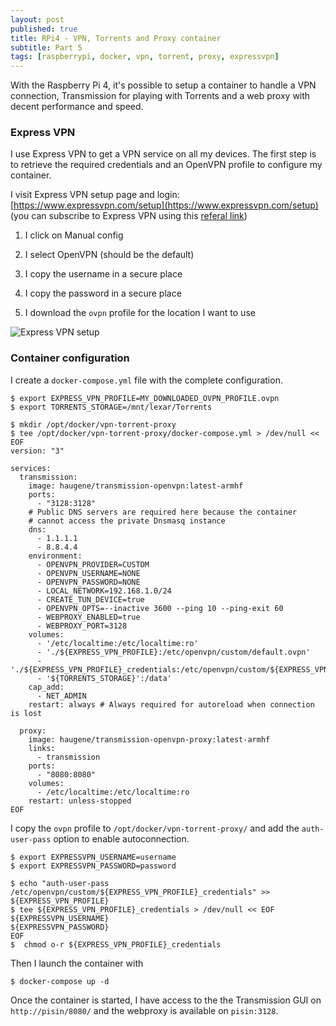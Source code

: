 ```yaml
---
layout: post
published: true
title: RPi4 - VPN, Torrents and Proxy container
subtitle: Part 5
tags: [raspberrypi, docker, vpn, torrent, proxy, expressvpn]
---
```


With the Raspberry Pi 4, it's possible to setup a container to handle a VPN connection, Transmission for playing with Torrents and a web proxy with decent performance and speed.

### Express VPN

I use Express VPN to get a VPN service on all my devices. The first step is to retrieve the required credentials and an OpenVPN profile to configure my container.

I visit Express VPN setup page and login: [https://www.expressvpn.com/setup](https://www.expressvpn.com/setup) (you can subscribe to Express VPN using this [referal link](https://www.expressrefer.com/refer-friend?referrer_id=34432339&utm_campaign=referrals&utm_medium=copy_link&utm_source=referral_dashboard))

1. I click on Manual config

2. I select OpenVPN (should be the default)

3. I copy the username in a secure place

4. I copy the password in a secure place

5. I download the `ovpn` profile for the location I want to use

![Express VPN setup]({{site.baseurl}}/img/20191020/express-vpn_thumb.jpg)

### Container configuration

I create a `docker-compose.yml` file with the complete configuration.

```console
$ export EXPRESS_VPN_PROFILE=MY_DOWNLOADED_OVPN_PROFILE.ovpn
$ export TORRENTS_STORAGE=/mnt/lexar/Torrents

$ mkdir /opt/docker/vpn-torrent-proxy
$ tee /opt/docker/vpn-torrent-proxy/docker-compose.yml > /dev/null << EOF
version: "3"

services:
  transmission:
    image: haugene/transmission-openvpn:latest-armhf
    ports:
      - "3128:3128"
    # Public DNS servers are required here because the container
    # cannot access the private Dnsmasq instance
    dns:
      - 1.1.1.1
      - 8.8.4.4
    environment:
      - OPENVPN_PROVIDER=CUSTOM
      - OPENVPN_USERNAME=NONE
      - OPENVPN_PASSWORD=NONE
      - LOCAL_NETWORK=192.168.1.0/24
      - CREATE_TUN_DEVICE=true
      - OPENVPN_OPTS=--inactive 3600 --ping 10 --ping-exit 60
      - WEBPROXY_ENABLED=true
      - WEBPROXY_PORT=3128
    volumes:
      - '/etc/localtime:/etc/localtime:ro'
      - './${EXPRESS_VPN_PROFILE}:/etc/openvpn/custom/default.ovpn'
      - './${EXPRESS_VPN_PROFILE}_credentials:/etc/openvpn/custom/${EXPRESS_VPN_PROFILE}_credentials'
      - '${TORRENTS_STORAGE}':/data'
    cap_add:
      - NET_ADMIN
    restart: always # Always required for autoreload when connection is lost

  proxy:
    image: haugene/transmission-openvpn-proxy:latest-armhf
    links:
      - transmission
    ports:
      - "8080:8080"
    volumes:
      - /etc/localtime:/etc/localtime:ro
    restart: unless-stopped
EOF
```

I copy the `ovpn` profile to `/opt/docker/vpn-torrent-proxy/` and add the `auth-user-pass` option to enable autoconnection.

```console
$ export EXPRESSVPN_USERNAME=username
$ export EXPRESSVPN_PASSWORD=password

$ echo "auth-user-pass /etc/openvpn/custom/${EXPRESS_VPN_PROFILE}_credentials" >> ${EXPRESS_VPN_PROFILE}
$ tee ${EXPRESS_VPN_PROFILE}_credentials > /dev/null << EOF
${EXPRESSVPN_USERNAME}
${EXPRESSVPN_PASSWORD}
EOF
$  chmod o-r ${EXPRESS_VPN_PROFILE}_credentials
```

Then I launch the container with 

```console
$ docker-compose up -d
```

Once the container is started, I have access to the the Transmission GUI on `http://pisin/8080/` and the webproxy is available on `pisin:3128`.
